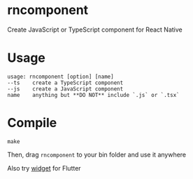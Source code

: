 # rncomponent
Create JavaScript or TypeScript component for React Native

# Usage
```
usage: rncomponent [option] [name]
--ts    create a TypeScript component
--js    create a JavaScript component
name    anything but **DO NOT** include `.js` or `.tsx`
```

# Compile
```
make
```
Then, drag `rncomponent` to your bin folder and use it anywhere

Also try [widget](https://github.com/HenryQuan/widget) for Flutter
